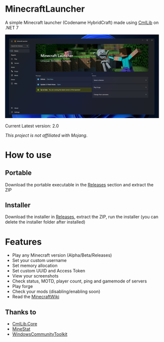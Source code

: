 # MinecraftLauncher
A simple Minecraft launcher (Codename HybridCraft) made using [CmlLib](https://github.com/CmlLib/CmlLib.Core) on .NET 7

![heroImg](https://raw.githubusercontent.com/Jurij15/MinecraftLauncher/master/docs/images/Demo2.1.png)

Current Latest version: 2.0

*This project is not affiliated with Mojang*.
# How to use
## Portable
Download the portable executable in the [Releases](https://github.com/Jurij15/MinecraftLauncher/releases?latest) section and extract the ZIP
## Installer
Download the installer in [Releases](https://github.com/Jurij15/MinecraftLauncher/releases?latest), extract the ZIP, run the installer (you can delete the installer folder after installed)

# Features
- Play any Minecraft version (Alpha/Beta/Releases)
- Set your custom username
- Set memory allocation
- Set custom UUID and Access Token
- View your screenshots
- Check status, MOTD, player count, ping and gamemode of servers
- Play forge
- Check your mods (disabling/enabling soon)
- Read the [MinecraftWiki](https://minecraft.wiki/)

## Thanks to
- [CmlLib.Core](https://github.com/CmlLib/CmlLib.Core)
- [MineStat](https://github.com/FragLand/minestat)
- [WindowsCommunityToolkit](https://github.com/CommunityToolkit/Windows)

